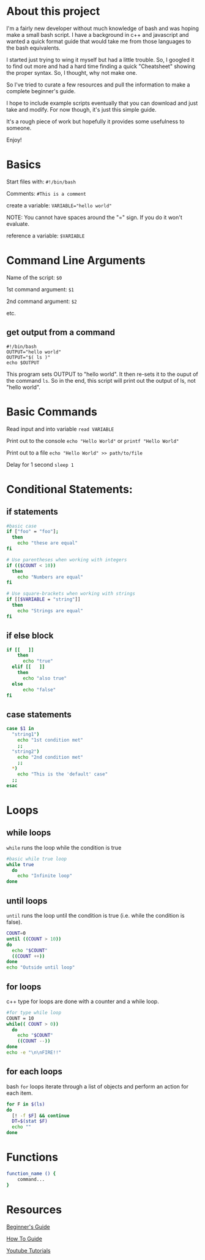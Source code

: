 # About this project

I'm a fairly new developer without much knowledge of bash and was hoping make a small bash script. I have a background in c++ and javascript and wanted a quick format guide that would take me from those languages to the bash equivalents.

I started just trying to wing it myself but had a little trouble. So, I googled it to find out more and had a hard time finding a quick "Cheatsheet" showing the proper syntax. So, I thought, why not make one.

So I've tried to curate a few resources and pull the information to make a complete beginner's guide.

I hope to include example scripts eventually that you can download and just take and modify. For now though, it's just this simple guide.

It's a rough piece of work but hopefully it provides some usefulness to someone.

Enjoy!

# Basics

Start files with: `#!/bin/bash`

Comments: `#This is a comment`

create a variable: `VARIABLE="hello world"`

NOTE: You cannot have spaces around the "=" sign. If you do it won't evaluate.

reference a variable: `$VARIABLE`

# Command Line Arguments

Name of the script: `$0`

1st command argument: `$1`

2nd command argument: `$2`

etc.

## get output from a command

```
#!/bin/bash
OUTPUT="hello world"
OUTPUT="$( ls )"
echo $OUTPUT
```
This program sets OUTPUT to "hello world". It then re-sets it to the ouput of the command `ls`. So in the end, this script will print out the output of ls, not "hello world".

# Basic Commands

Read input and into variable `read VARIABLE`

Print out to the console `echo "Hello World"` or `printf "Hello World"`

Print out to a file `echo "Hello World" >> path/to/file`

Delay for 1 second `sleep 1`

# Conditional Statements:

## if statements

```bash
#basic case
if ["foo" = "foo"];
  then
    echo "these are equal"
fi

# Use parentheses when working with integers
if (($COUNT < 10))
  then
    echo "Numbers are equal"
fi

# Use square-brackets when working with strings
if [[$VARIABLE = "string"]]
  then
    echo "Strings are equal"
fi
```

## if else block

```bash
if [[   ]]
    then
      echo "true"
  elif [[   ]]
    then
      echo "also true"
  else
      echo "false"
fi
```

## case statements

```bash
case $1 in
  "string1")
    echo "1st condition met"
    ;;
  "string2")
    echo "2nd condition met"
    ;;
  *)
    echo "This is the 'default' case"
  ;;
esac
```

# Loops

## while loops

`while` runs the loop while the condition is true

```bash
#basic while true loop
while true
  do
    echo "Infinite loop"
done
```

## until loops

`until` runs the loop until the condition is true (i.e. while the condition is false).

```bash
COUNT=0
until ((COUNT > 10))
do
  echo "$COUNT"
  ((COUNT ++))
done
echo "Outside until loop"
```

## for loops

c++ type for loops are done with a counter and a while loop.

```bash
#for type while loop
COUNT = 10
while(( COUNT > 0))
  do
    echo "$COUNT"
    ((COUNT --))
done
echo -e "\n\nFIRE!!"
```

## for each loops

bash `for` loops iterate through a list of objects and perform an action for each item.

```bash
for F in $(ls)
do
  [! -f $F] && continue
  DT=$(stat $F)
  echo ""
done
```

# Functions

```bash
function_name () {
    command...
}
```

# Resources

[Beginner's Guide](http://tldp.org/LDP/Bash-Beginners-Guide/html/intro_01.html)

[How To Guide](http://tldp.org/HOWTO/Bash-Prog-Intro-HOWTO-7.html)

[Youtube Tutorials](https://www.youtube.com/watch?v=C2LPwIvIEjo&list=PLfQDYTKBwSuaSPBHRR9CE_v1hTkaR_V6g&index=5)
